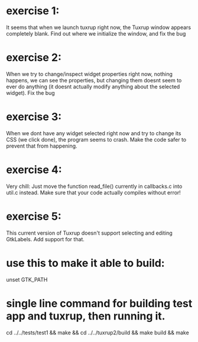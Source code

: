 # exercise 1:
It seems that when we launch tuxrup right now, the Tuxrup window appears completely blank. Find out where we initialize the window, and fix the bug

# exercise 2:
When we try to change/inspect widget properties right now, nothing happens, we can see the properties, but changing them doesnt seem to ever do anything (it doesnt actually modify anything about the selected widget).
Fix the bug

# exercise 3:
When we dont have any widget selected right now and try to change its CSS (we click done), the program seems to crash.
Make the code safer to prevent that from happening.

# exercise 4:
Very chill: Just move the function read_file() currently in callbacks.c into util.c instead. Make sure that your code actually compiles without error!

# exercise 5:
This current version of Tuxrup doesn't support selecting and editing GtkLabels. Add support for that.


# use this to make it able to build:
unset GTK_PATH

# single line command for building test app and tuxrup, then running it.
cd ../../tests/test1 && make && cd ../../tuxrup2/build && make build && make